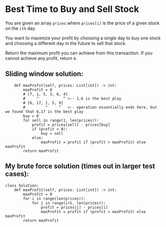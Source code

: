 # Best Time to Buy and Sell Stock

You are given an array `prices` where `prices[i]` is the price of a given stock on the `ith` day.

You want to maximize your profit by choosing a single day to buy one stock and choosing a different day in the future to sell that stock.

Return the maximum profit you can achieve from this transaction. If you cannot achieve any profit, return `0`.

## Sliding window solution:

```python3
    def maxProfit(self, prices: List[int]) -> int:
        maxProfit = 0
        # [7, 1, 5, 3, 6, 4]
        #     ^           ^ <-- 1,6 is the best play
        # [6, 17, 1, 5, 9]
        #         ^     ^   <-- operation essentially ends here, but we found that 6,17 is the best play
        buy = 0
        for sell in range(1, len(prices)):
            profit = prices[sell] - prices[buy]
            if (profit < 0):
                buy = sell
            else:
                maxProfit = profit if (profit > maxProfit) else maxProfit
        return maxProfit
```

## My brute force solution (times out in larger test cases):

```python3
class Solution:
    def maxProfit(self, prices: List[int]) -> int:
        maxProfit = 0
        for i in range(len(prices)):
            for j in range(i+1, len(prices)):
                profit = prices[j] - prices[i]
                maxProfit = profit if (profit > maxProfit) else maxProfit
        return maxProfit
```
